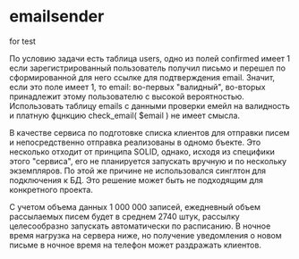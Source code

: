 # emailsender
for test

По условию задачи есть таблица users, одно из полей confirmed имеет 1 если зарегистрированный пользователь получил письмо и перешел по сформированной для него ссылке для подтверждения email. Значит, если это поле имеет 1, то email: во-первых "валидный", во-вторых принадлежит этому пользователю с высокой вероятностью. Использовать таблицу emails с данными проверки емейл на валидность и платную фцнкцию check_email( $email ) не имеет смысла.

В качестве сервиса по подготовке списка клиентов для отправки писем и непосредственно отправка реализованы в одномо бъекте. Это несколько отходит от принципа SOLID, однако, исходя из специфики этого "сервиса", его не планируется запускать вручную и по нескольку экземпляров. По этой же причине не использовался синглтон для подключения к БД. Это решение может быть не подходящим для конкретного проекта.

С учетом объема данных 1 000 000 записей, ежедневный объем рассылаемых писем будет в среднем 2740 штук, рассылку целесообразно запускать автоматически по расписанию. В ночное время нагрузка на сервера ниже, но получение уведомления о новом письме в ночное время на телефон может раздражать клиентов.

